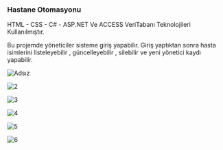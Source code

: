 ### Hastane Otomasyonu


HTML - CSS - C# - ASP.NET Ve ACCESS VeriTabanı Teknolojileri Kullanılmıştır.



Bu projemde yöneticiler sisteme giriş yapabilir. Giriş yaptıktan sonra hasta isimlerini listeleyebilir , güncelleyebilir , silebilir ve yeni yönetici kaydı yapabilir.




![Adsız](https://github.com/MertErolSenturk/Hastane-Otomasyonu/assets/102385998/08521716-fdd0-4597-8b9d-1049ae76a48f)




![2](https://github.com/MertErolSenturk/Hastane-Otomasyonu/assets/102385998/86e9539a-c962-49d2-8503-d16e1c8fd2cc)




![3](https://github.com/MertErolSenturk/Hastane-Otomasyonu/assets/102385998/4be416ec-85f4-49f1-b9a0-37659349915e)




![4](https://github.com/MertErolSenturk/Hastane-Otomasyonu/assets/102385998/bd4c2649-e986-43d7-909d-f2bacddd6a29)




![5](https://github.com/MertErolSenturk/Hastane-Otomasyonu/assets/102385998/1fe63ceb-b5ef-4661-bd9e-3f91c7feaff9)




![6](https://github.com/MertErolSenturk/Hastane-Otomasyonu/assets/102385998/b8df4215-40a7-4772-886a-5386985f2c14)



